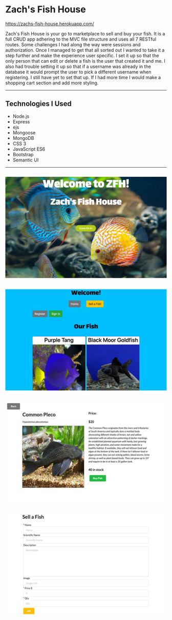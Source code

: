 # Zach's Fish House


https://zachs-fish-house.herokuapp.com/

Zach's Fish House is your go to marketplace to sell and buy your fish. It is a full CRUD app adhering to the MVC file structure and uses all 7 RESTful routes. Some challenges I had along the way were sessions and authorization. Once I managed to get that all sorted out I wanted to take it a step further and make the experience user specific. I set it up so that the only person that can edit or delete a fish is the user that created it and me. I also had trouble setting it up so that if a username was already in the database it would prompt the user to pick a different username when registering. I still have yet to set that up. If I had more time I would make a shopping cart section and add more styling.

---
## Technologies I Used

- Node.js
- Express
- ejs
- Mongoose
- MongoDB
- CSS 3
- JavaScript ES6
- Bootstrap
- Semantic UI

---

![home page](public/img/home.png)
---
![index](public/img/index.png)
---
![show](public/img/show.png)
---
![new](public/img/new.png)
---
